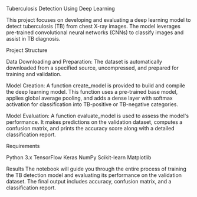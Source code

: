 Tuberculosis Detection Using Deep Learning

This project focuses on developing and evaluating a deep learning model to detect tuberculosis (TB) from chest X-ray images. 
The model leverages pre-trained convolutional neural networks (CNNs) to classify images and assist in TB diagnosis.

Project Structure

Data Downloading and Preparation:
The dataset is automatically downloaded from a specified source, uncompressed, and prepared for training and validation.

Model Creation:
A function create_model is provided to build and compile the deep learning model. This function uses a pre-trained base model, applies global average pooling, and adds a dense layer with softmax activation for classification into TB-positive or TB-negative categories.

Model Evaluation:
A function evaluate_model is used to assess the model's performance. It makes predictions on the validation dataset, computes a confusion matrix, and prints the accuracy score along with a detailed classification report.

Requirements

Python 3.x
TensorFlow
Keras
NumPy
Scikit-learn
Matplotlib

Results
The notebook will guide you through the entire process of training the TB detection model and evaluating its performance on the validation dataset. 
The final output includes accuracy, confusion matrix, and a classification report.

